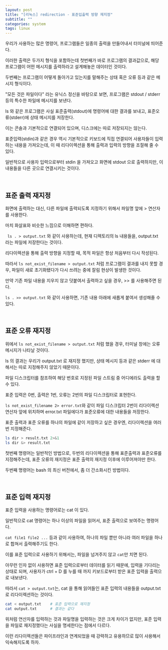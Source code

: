```yaml
---
layout: post
title: "[리눅스] redirection - 표준입출력 방향 재지정"
subtitle: ""
categories: system
tags: linux
---
```


우리가 사용하는 많은 명령어, 프로그램들은 일종의 출력을 만들어내서 터미널에 띄어준다.

이러한 출력은 두가지 형식을 포함하는데 첫번째가 바로 프로그램의 결과값으로, 해당 프로그램이 어떤 메시지를 출력하라고 설계해놓은 데이터인 것이다.

두번째는 프로그램이 어떻게 돌아가고 있는지를 말해주는 상태 혹은 오류 등과 같은 메시지 형식이다.

"모든 것은 파일이다" 라는 유닉스 정신을 바탕으로 보면, 프로그램은 stdout / stderr 등의 특수한 파일에 메시지를 보낸다.

ls 와 같은 프로그램은 사실 표준출력(stdout)에 명령어에 대한 결과를 보내고, 표준오류(stderr)에 상태 메시지를 저장한다.

이는 콘솔과 기본적으로 연결되어 있으며, 디스크에는 따로 저장되지는 않는다.

표준입력(stdin)과 같은 경우 역시 기본적으로 키보드에 직접 연결되어 사용자들이 입력하는 내용을 가져오는데, 이 때 리다이렉션을 통해 출력과 입력의 방향을 조절해 줄 수 있다.

일반적으로 사용자 입력으로부터 stdin 을 가져오고 화면에 stdout 으로 출력하지만, 이 내용들을 다른 곳으로 연결시키는 것이다.

<br>

## 표준 출력 재지정

화면에 출력하는 대신, 다른 파일에 출력되도록 지정하기 위해서 파일명 앞에 > 연산자를 사용한다.

마치 화살표와 비슷한 느낌으로 이해하면 편하다.

``` ls . > output.txt``` 와 같이 사용하는데, 현재 디렉토리의 ls 내용들을, output.txt 라는 파일에 저장한다는 것이다.

리다이렉션을 통해 출력 방향을 지정할 때, 목적 파일은 항상 처음부터 다시 작성된다.

따라서 ```ls not_exist_filename > output.txt``` 처럼 프로그램이 결과를 내지 못할 경우, 파일이 새로 초기화됐다가 다시 쓰려는 중에 잘림 현상이 발생한 것이다.

만약 기존 파일 내용을 지우지 않고 덧붙여서 출력하고 싶을 경우, >> 를 사용해주면 된다.

```ls . >> output.txt``` 와 같이 사용하면, 기존 내용 아래에 새롭게 붙여서 생성해줄 수 있다.

<br>

## 표준 오류 재지정

위에서 ```ls not_exist_filename > output.txt``` 처럼 했을 경우, 터미널 창에는 오류 메시지가 나타날 것이다.

ls 의 결과는 우리가 output.txt 로 재지정 했지만, 상태 메시지 등과 같은 stderr 에 대해서는 따로 지정해주지 않았기 때문이다.

파일 디스크립터를 참조하여 해당 번호로 지정된 파일 스트림 중 어디에라도 출력을 할 수 있다.

표준 입력은 0번, 출력은 1번, 오류는 2번의 파일 디스크립터로 표현한다.

```ls not_exist_filename 2> error.txt```와 같이 파일 디스크립터 2번이 리다이렉션 연산자 앞에 위치하며 error.txt 파일에다가 표준오류에 대한 내용들을 저장한다.

표준 출력과 표준 오류를 하나의 파일에 같이 저장하고 싶은 경우엔, 리다이렉션을 여러번 지정해준다.

```bash
ls dir > result.txt 2>&1
ls dir &> result.txt
```

첫번째 명령어는 일반적인 방법으로, 두번의 리다이렉션을 통해 표준출력과 표준오류를 지정해주는데, 표준 오류의 재지정은 표준 출력의 재지정 이후에 이루어져야만 한다.

두번째 명령어는 bash 의 최신 버전에서, 좀 더 간소화시킨 방법이다.

<br>

## 표준 입력 재지정

표준 입력을 사용하는 명령어로는 cat 이 있다.

일반적으로 cat 명령어는 하나 이상의 파일을 읽어서, 표준 출력으로 보여주는 명령어다.

```cat file1 file2 ...``` 등과 같이 사용하여, 하나의 파일 뿐만 아니라 여러 파일을 하나로 합쳐서 출력해주기도 한다.

이를 표준 입력으로 사용하기 위해서는, 파일을 넘겨주지 않고 ```cat```만 치면 된다.

아무런 인자 없이 사용하면 표준 입력으로부터 데이터를 읽기 때문에, 입력을 기다리는 상태로 되며, 사용자가 ctrl + D 를 누를 때 까지 키보드로부터 받은 표준 입력을 출력으로 내보낸다.

따라서 ```cat > output.txt```는, cat 을 통해 읽어들인 표준 입력의 내용들을 output.txt 로 리다이렉션하는 것이다.

```bash
cat < output.txt    # 표준 입력으로 재지정
cat output.txt      # 결과는 같다
```

위처럼 연산자를 입력하는 것과 파일명을 입력하는 것은 크게 차이가 없지만, 표준 입력을 파일로 재지정했다는 사실을 명세한다는 점에서 다르다.

이런 리다이렉션들은 파이프라인과 연계되었을 때 강력하고 유용하므로 많이 사용해서 익숙해지도록 하자.
